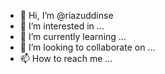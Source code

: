 - 👋 Hi, I’m @riazuddinse
- 👀 I’m interested in ...
- 🌱 I’m currently learning ...
- 💞️ I’m looking to collaborate on ...
- 📫 How to reach me ...

<!---
riazuddinse/riazuddinse is a ✨ special ✨ repository because its `README.md` (this file) appears on your GitHub profile.
You can click the Preview link to take a look at your changes.
--->
